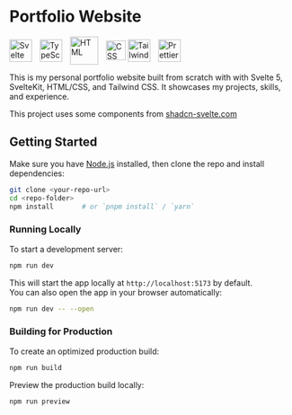 # Portfolio Website

<p>
  <img src="https://upload.wikimedia.org/wikipedia/commons/1/1b/Svelte_Logo.svg" alt="Svelte" width="40" style="vertical-align: middle; margin-right: 10px;"/>
  <img src="https://upload.wikimedia.org/wikipedia/commons/4/4c/Typescript_logo_2020.svg" alt="TypeScript" width="40" style="vertical-align: middle; margin-right: 10px;"/>
  <img src="https://upload.wikimedia.org/wikipedia/commons/6/61/HTML5_logo_and_wordmark.svg" alt="HTML" width="50" style="vertical-align: middle; margin-right: 10px;"/>
  <img src="https://upload.wikimedia.org/wikipedia/commons/d/d5/CSS3_logo_and_wordmark.svg" alt="CSS" width="35" style="vertical-align: middle;"/>
  <img src="https://upload.wikimedia.org/wikipedia/commons/d/d5/Tailwind_CSS_Logo.svg" alt="Tailwind" width="40" style="vertical-align: middle; margin-right: 10px;"/>
  <img src="https://raw.githubusercontent.com/prettier/prettier-logo/master/images/prettier-icon-light.svg" alt="Prettier" width="40" style="vertical-align: middle;"/>
</p>

This is my personal portfolio website built from scratch with with Svelte 5, SvelteKit, HTML/CSS, and Tailwind CSS. It showcases my projects, skills, and experience.

This project uses some components from [shadcn-svelte.com](https://shadcn-svelte.com/)

## Getting Started

Make sure you have [Node.js](https://nodejs.org/) installed, then clone the repo and install dependencies:

```sh
git clone <your-repo-url>
cd <repo-folder>
npm install       # or `pnpm install` / `yarn`
```

### Running Locally

To start a development server:

```sh
npm run dev
```

This will start the app locally at `http://localhost:5173` by default.  
You can also open the app in your browser automatically:

```sh
npm run dev -- --open
```

### Building for Production

To create an optimized production build:

```sh
npm run build
```

Preview the production build locally:

```sh
npm run preview
```
